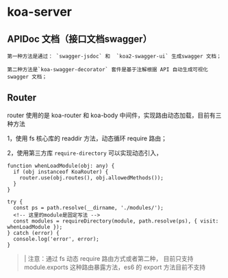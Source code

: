 # koa-server

## APIDoc 文档（接口文档swagger）

```
第一种方法是通过： `swagger-jsdoc` 和  `koa2-swagger-ui` 生成swagger 文档；

第二种方法是`koa-swagger-decorator` 套件是基于注解根据 API 自动生成可视化 swagger 文档；
```


## Router

router 使用的是 koa-router 和 koa-body 中间件，实现路由动态加载，目前有三种方法

1，使用 fs 核心库的 readdir 方法，动态循环 require 路由；

2，使用第三方库 `require-directory` 可以实现动态引入，

```
function whenLoadModule(obj: any) {
  if (obj instanceof KoaRouter) {
    router.use(obj.routes(), obj.allowedMethods());
  }
}

try {
  const ps = path.resolve(__dirname, './modules/');
  <!-- 这里的module是固定写法 -->
  const modules = requireDirectory(module, path.resolve(ps), { visit: whenLoadModule });
} catch (error) {
  console.log('error', error);
}
```

>| 注意：通过 fs 动态 require 路由方式或者第二种， 目前只支持 module.exports 这种路由暴露方法，es6 的 export 方法目前不支持
